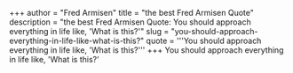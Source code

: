 +++
author = "Fred Armisen"
title = "the best Fred Armisen Quote"
description = "the best Fred Armisen Quote: You should approach everything in life like, 'What is this?'"
slug = "you-should-approach-everything-in-life-like-what-is-this?"
quote = '''You should approach everything in life like, 'What is this?'''
+++
You should approach everything in life like, 'What is this?'
